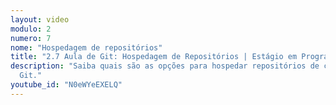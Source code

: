 ```yaml
---
layout: video
modulo: 2
numero: 7
nome: "Hospedagem de repositórios"
title: "2.7 Aula de Git: Hospedagem de Repositórios | Estágio em Programação"
description: "Saiba quais são as opções para hospedar repositórios de código
  Git."
youtube_id: "N0eWYeEXELQ"
---
```


